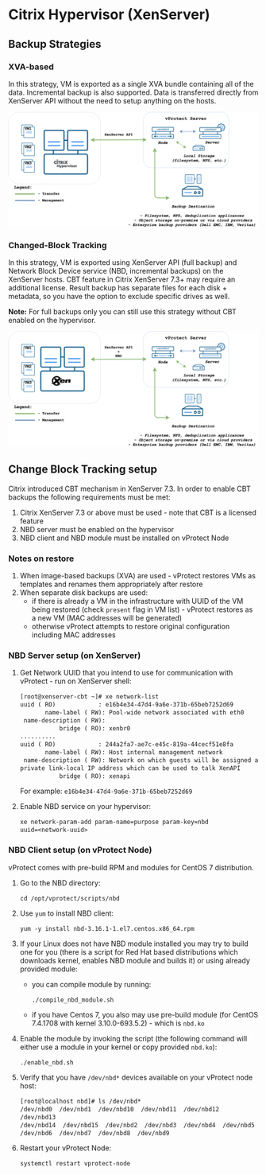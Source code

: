 # Citrix Hypervisor \(XenServer\)

## Backup Strategies

### XVA-based

In this strategy, VM is exported as a single XVA bundle containing all of the data. Incremental backup is also supported. Data is transferred directly from XenServer API without the need to setup anything on the hosts.

![](../../../.gitbook/assets/deployment-vprotect-citrix-hypervisor-xva.png)

### Changed-Block Tracking

In this strategy, VM is exported using XenServer API \(full backup\) and Network Block Device service \(NBD, incremental backups\) on the XenServer hosts. CBT feature in Citrix XenServer 7.3+ may require an additional license. Result backup has separate files for each disk + metadata, so you have the option to exclude specific drives as well.

**Note:** For full backups only you can still use this strategy without CBT enabled on the hypervisor.

![](../../../.gitbook/assets/deployment-vprotect-citrix-hypervisor-cbt.png)

## Change Block Tracking setup

Citrix introduced CBT mechanism in XenServer 7.3. In order to enable CBT backups the following requirements must be met:

1. Citrix XenServer 7.3 or above must be used - note that CBT is a licensed feature
2. NBD server must be enabled on the hypervisor
3. NBD client and NBD module must be installed on vProtect Node

### Notes on restore

1. When image-based backups \(XVA\) are used - vProtect restores VMs as templates and renames them appropriately after restore
2. When separate disk backups are used:
   * if there is already a VM in the infrastructure with UUID of the VM being restored \(check `present` flag in VM list\) - vProtect restores as a new VM \(MAC addresses will be generated\)
   * otherwise vProtect attempts to restore original configuration including MAC addresses

### NBD Server setup \(on XenServer\)

1. Get Network UUID that you intend to use for communication with vProtect - run on XenServer shell:

   ```text
   [root@xenserver-cbt ~]# xe network-list 
   uuid ( RO)            : e16b4e34-47d4-9a6e-371b-65beb7252d69
          name-label ( RW): Pool-wide network associated with eth0
    name-description ( RW): 
              bridge ( RO): xenbr0
   ..........
   uuid ( RO)            : 244a2fa7-ae7c-e45c-819a-44cecf51e8fa
          name-label ( RW): Host internal management network
    name-description ( RW): Network on which guests will be assigned a private link-local IP address which can be used to talk XenAPI
              bridge ( RO): xenapi
   ```

   For example: `e16b4e34-47d4-9a6e-371b-65beb7252d69`

2. Enable NBD service on your hypervisor:

   ```text
   xe network-param-add param-name=purpose param-key=nbd 
   uuid=<network-uuid>
   ```

### NBD Client setup \(on vProtect Node\)

vProtect comes with pre-build RPM and modules for CentOS 7 distribution.

1. Go to the NBD directory:

   ```text
   cd /opt/vprotect/scripts/nbd
   ```

2. Use `yum` to install NBD client:

   ```text
   yum -y install nbd-3.16.1-1.el7.centos.x86_64.rpm
   ```

3. If your Linux does not have NBD module installed you may try to build one for you \(there is a script for Red Hat based distributions which downloads kernel, enables NBD module and builds it\) or using already provided module:
   * you can compile module by running:

     ```text
     ./compile_nbd_module.sh
     ```

   * if you have Centos 7, you also may use pre-build module \(for CentOS 7.4.1708 with kernel 3.10.0-693.5.2\) - which is `nbd.ko`
4. Enable the module by invoking the script \(the following command will either use a module in your kernel or copy provided `nbd.ko`\):

   ```text
   ./enable_nbd.sh
   ```

5. Verify that you have `/dev/nbd*` devices available on your vProtect node host:

   ```text
   [root@localhost nbd]# ls /dev/nbd*
   /dev/nbd0  /dev/nbd1  /dev/nbd10  /dev/nbd11  /dev/nbd12  /dev/nbd13  
   /dev/nbd14  /dev/nbd15  /dev/nbd2  /dev/nbd3  /dev/nbd4  /dev/nbd5  
   /dev/nbd6  /dev/nbd7  /dev/nbd8  /dev/nbd9
   ```

6. Restart your vProtect Node:

   ```text
   systemctl restart vprotect-node
   ```

